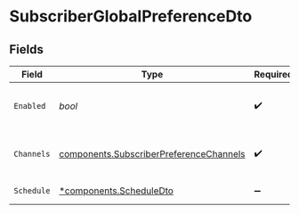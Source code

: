 # SubscriberGlobalPreferenceDto


## Fields

| Field                                                                                              | Type                                                                                               | Required                                                                                           | Description                                                                                        |
| -------------------------------------------------------------------------------------------------- | -------------------------------------------------------------------------------------------------- | -------------------------------------------------------------------------------------------------- | -------------------------------------------------------------------------------------------------- |
| `Enabled`                                                                                          | *bool*                                                                                             | :heavy_check_mark:                                                                                 | Whether notifications are enabled globally                                                         |
| `Channels`                                                                                         | [components.SubscriberPreferenceChannels](../../models/components/subscriberpreferencechannels.md) | :heavy_check_mark:                                                                                 | Channel-specific preference settings                                                               |
| `Schedule`                                                                                         | [*components.ScheduleDto](../../models/components/scheduledto.md)                                  | :heavy_minus_sign:                                                                                 | Subscriber schedule                                                                                |
